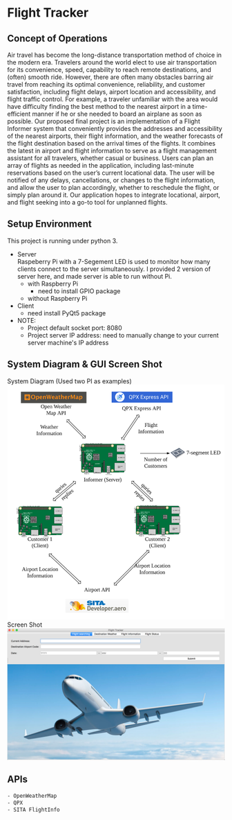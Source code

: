 # Flight Tracker
## Concept of Operations

Air travel has become the long-distance transportation method of choice in the modern era. Travelers around the world elect to use air transportation for its convenience, speed, capability to reach remote destinations, and (often) smooth ride. However, there are often many obstacles barring air travel from reaching its optimal convenience, reliability, and customer satisfaction, including flight delays, airport location and accessibility, and flight traffic control. For example, a traveler unfamiliar with the area would have difficulty finding the best method to the nearest airport in a time-efficient manner if he or she needed to board an airplane as soon as possible.
Our proposed final project is an implementation of a Flight Informer system that conveniently provides the addresses and accessibility of the nearest airports, their flight information, and the weather forecasts of the flight destination based on the arrival times of the flights. It combines the latest in airport and flight information to serve as a flight management assistant for all travelers, whether casual or business. Users can plan an array of flights as needed in the application, including last-minute reservations based on the user’s current locational data. The user will be notified of any delays, cancellations, or changes to the flight information, and allow the user to plan accordingly, whether to reschedule the flight, or simply plan around it. Our application hopes to integrate locational, airport, and flight seeking into a go-to tool for unplanned flights.

## Setup Environment

This project is running under python 3. 

* Server <br />
Raspeberry Pi with a 7-Segement LED is used to monitor how many clients connect to the server simultaneously. 
I provided 2 version of server here, and made server is able to run without Pi.
	- with Raspberry Pi
		* need to install GPIO package 
	- without Raspberry Pi
* Client
	- need install PyQt5 package
* NOTE:
	- Project default socket port: 8080 
	- Project server IP address: need to manually change to your current server machine's IP address
	

## System Diagram & GUI Screen Shot

System Diagram (Used two PI as examples)
![alt text](https://github.com/RandallDW/Flight_Tracker/blob/master/diagram.png "system diagram")
Screen Shot
![alt text](https://github.com/RandallDW/Flight_Tracker/blob/master/Screen_Shot.png "screen shot")

## APIs

	- OpenWeatherMap
	- QPX
	- SITA FlightInfo




